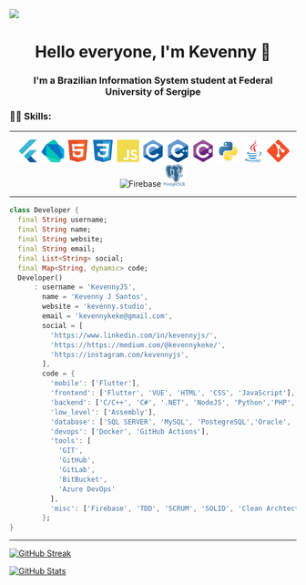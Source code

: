 ![](https://visitor-badge.glitch.me/badge?page_id=kevennyjs.kevennyjs)

<h1 align="center">Hello everyone, I'm Kevenny 👋</h1>

<h3 align="center">I'm a Brazilian Information System student at Federal University of Sergipe </h3>

<h3 align="left">👨‍💻 Skills:</h3>

---

<!-- ICONS TO SKILLS -->
<p align="center">
<img alt="Rafa-React" height="40" width="40" src="https://raw.githubusercontent.com/devicons/devicon/master/icons/flutter/flutter-original.svg"/>
<img alt="Dart" height="40" width="40" src="https://raw.githubusercontent.com/devicons/devicon/master/icons/dart/dart-original.svg"/>
<img alt="HTML" height="40" width="40" src="https://raw.githubusercontent.com/devicons/devicon/master/icons/html5/html5-original.svg"/>
<img alt="CSS" height="40" width="40" src="https://raw.githubusercontent.com/devicons/devicon/master/icons/css3/css3-original.svg"/>
<img alt="Js" height="40" width="40" src="https://raw.githubusercontent.com/devicons/devicon/master/icons/javascript/javascript-plain.svg"/>
<img alt="C" width="40" height="40" src="https://raw.githubusercontent.com/devicons/devicon/master/icons/c/c-original.svg"/>
<img alt="CPP" width="40" height="40" src="https://raw.githubusercontent.com/devicons/devicon/master/icons/cplusplus/cplusplus-original.svg"/>
<img alt="CSHARP" height="40" width="40" src="https://raw.githubusercontent.com/devicons/devicon/master/icons/csharp/csharp-original.svg"/>
<img alt="Python" width="40" height="40" src="https://raw.githubusercontent.com/devicons/devicon/master/icons/python/python-original.svg" />
<img alt="Java" width="40" height="40" src="https://raw.githubusercontent.com/devicons/devicon/master/icons/java/java-original.svg"/>
<img alt="Git" width="40" height="40" src="https://raw.githubusercontent.com/devicons/devicon/master/icons/git/git-original.svg"/>
<img alt="Firebase" width="40" height="40" src="https://img.icons8.com/color/452/firebase.png"/>
<img alt="PostegreSQL" width="40" height="40" src="https://raw.githubusercontent.com/devicons/devicon/master/icons/postgresql/postgresql-plain-wordmark.svg"/></p>


---


```dart
class Developer {
  final String username;
  final String name;
  final String website;
  final String email;
  final List<String> social;
  final Map<String, dynamic> code;
  Developer()
      : username = 'KevennyJS',
        name = 'Kevenny J Santos',
        website = 'kevenny.studio',
        email = 'kevennykeke@gmail.com',
        social = [
          'https://www.linkedin.com/in/kevennyjs/',
          'https://https://medium.com/@kevennykeke/',
          'https://instagram.com/kevennyjs',
        ],
        code = {
          'mobile': ['Flutter'],
          'frontend': ['Flutter', 'VUE', 'HTML', 'CSS', 'JavaScript'],
          'backend': ['C/C++', 'C#', '.NET', 'NodeJS', 'Python','PHP', 'LUA', 'Haskell'],
          'low_level': ['Assembly'],
          'database': ['SQL SERVER', 'MySQL', 'PostegreSQL','Oracle', 'Mongo DB'],
          'devops': ['Docker', 'GitHub Actions'],
          'tools': [
            'GIT',
            'GitHub',
            'GitLab',
            'BitBucket',
            'Azure DevOps'
          ],
          'misc': ['Firebase', 'TDD', 'SCRUM', 'SOLID', 'Clean Archtecture', 'Figma']
        };
}
```
---
[![GitHub Streak](http://github-readme-streak-stats.herokuapp.com?user=kevennyjs&theme=highcontrast&hide_border=true&date_format=j%2Fn%5B%2FY%5D)](https://github.com/kevennyjs)

[![GitHub Stats](https://github-readme-stats.vercel.app/api?username=kevennyjs&theme=dracula&count_private=true&show_icons=true&hide_title=true&hide_border=true)](https://github.com/kevennyjs)

<!--

<img align="center" src="https://github-readme-stats.vercel.app/api?username=kevennyjs&count_private=true&show_icons=true&hide_title=true&hide=stars" />
[![](./profile-summary-card-output/github/0-profile-details.svg)](https://github.com/vn7n24fzkq/github-profile-summary-cards)
[![](./profile-summary-card-output/github/1-repos-per-language.svg)](https://github.com/vn7n24fzkq/github-profile-summary-cards)
[![](./profile-summary-card-output/github/2-most-commit-language.svg)](https://github.com/vn7n24fzkq/github-profile-summary-cards)
[![](./profile-summary-card-output/github/3-stats.svg)](https://github.com/vn7n24fzkq/github-profile-summary-cards)

